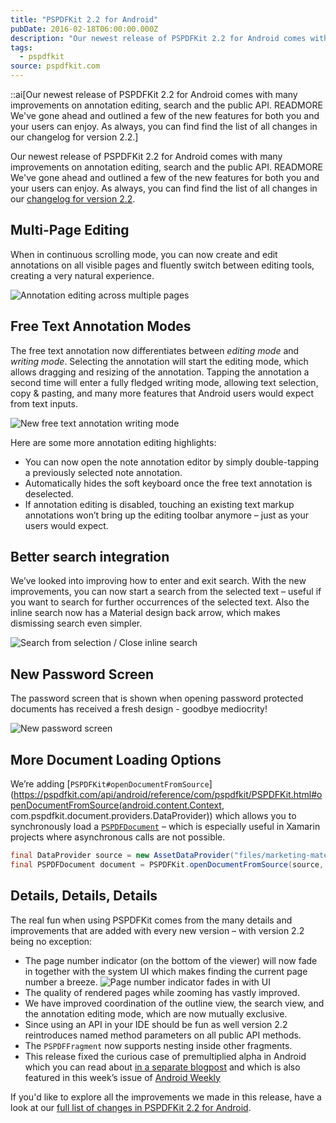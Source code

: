 ```yaml
---
title: "PSPDFKit 2.2 for Android"
pubDate: 2016-02-18T06:00:00.000Z
description: "Our newest release of PSPDFKit 2.2 for Android comes with many improvements on annotation editing, search and the public API. READMORE We've gone ahead and outlined a few of the new features for both you and your users can enjoy. As always, you can find find the list of all changes in our changelog for version 2.2."
tags:
  - pspdfkit
source: pspdfkit.com
---
```


::ai[Our newest release of PSPDFKit 2.2 for Android comes with many improvements on annotation editing, search and the public API. READMORE We've gone ahead and outlined a few of the new features for both you and your users can enjoy. As always, you can find find the list of all changes in our changelog for version 2.2.]

Our newest release of PSPDFKit 2.2 for Android comes with many improvements on annotation editing, search and the public API.
READMORE
We've gone ahead and outlined a few of the new features for both you and your users can enjoy. As always, you can find find the list of all changes in our [changelog for version 2.2](https://pspdfkit.com/changelog/android/#2.2.0).

## Multi-Page Editing
When in continuous scrolling mode, you can now create and edit annotations on all visible pages and fluently switch between editing tools, creating a very natural experience.

![Annotation editing across multiple pages](/images/blog/2016/pspdfkit-android-2-2/multi-page-editing.gif)

## Free Text Annotation Modes

The free text annotation now differentiates between *editing mode* and *writing mode*. Selecting the annotation will start the editing mode, which allows dragging and resizing of the annotation. Tapping the annotation a second time will enter a fully fledged writing mode, allowing text selection, copy & pasting, and many more features that Android users would expect from text inputs.

![New free text annotation writing mode](/images/blog/2016/pspdfkit-android-2-2/free-text-modes.gif)

Here are some more annotation editing highlights:

* You can now open the note annotation editor by simply double-tapping a previously selected note annotation.
* Automatically hides the soft keyboard once the free text annotation is deselected.
* If annotation editing is disabled, touching an existing text markup annotations won’t bring up the editing toolbar anymore – just as your users would expect.

## Better search integration

We’ve looked into improving how to enter and exit search. With the new improvements, you can now start a search from the selected text – useful if you want to search for further occurrences of the selected text. Also the inline search now has a Material design back arrow, which makes dismissing search even simpler.

![Search from selection / Close inline search](/images/blog/2016/pspdfkit-android-2-2/search-from-selection.gif)

## New Password Screen

The password screen that is shown when opening password protected documents has received a fresh design - goodbye mediocrity!

![New password screen](/images/blog/2016/pspdfkit-android-2-2/new-password-screen.gif)

## More Document Loading Options

We’re adding [`PSPDFKit#openDocumentFromSource`](https://pspdfkit.com/api/android/reference/com/pspdfkit/PSPDFKit.html#openDocumentFromSource(android.content.Context, com.pspdfkit.document.providers.DataProvider)) which allows you to synchronously load a [`PSPDFDocument`](https://pspdfkit.com/api/android/reference/com/pspdfkit/document/PSPDFDocument.html) – which is especially useful in Xamarin projects where asynchronous calls are not possible.

```java
final DataProvider source = new AssetDataProvider("files/marketing-material.pdf");
final PSPDFDocument document = PSPDFKit.openDocumentFromSource(source, configuration);
```

## Details, Details, Details

The real fun when using PSPDFKit comes from the many details and improvements that are added with every new version – with version 2.2 being no exception:

* The page number indicator (on the bottom of the viewer) will now fade in together with the system UI which makes finding the current page number a breeze.
  ![Page number indicator fades in with UI](/images/blog/2016/pspdfkit-android-2-2/page-number-indicator.gif)
* The quality of rendered pages while zooming has vastly improved.
* We have improved coordination of the outline view, the search view, and the annotation editing mode, which are now mutually exclusive.
* Since using an API in your IDE should be fun as well version 2.2 reintroduces named method parameters on all public API methods.
* The `PSPDFFragment` now supports nesting inside other fragments.
* This release fixed the curious case of premultiplied alpha in Android which you can read about [in a separate blogpost](https://pspdfkit.com/blog/2016/a-curious-case-of-android-alpha/) and which is also featured in this week’s issue of [Android Weekly](http://androidweekly.net/issues/issue-192)

If you'd like to explore all the improvements we made in this release, have a look at our [full list of changes in PSPDFKit 2.2 for Android](https://pspdfkit.com/changelog/android/#2.2.0).
